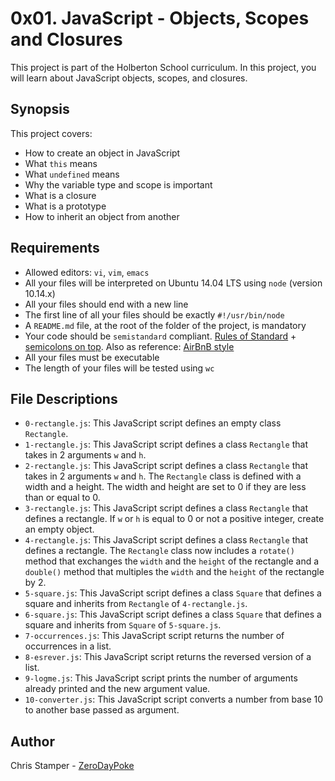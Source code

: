 # 0x01. JavaScript - Objects, Scopes and Closures

This project is part of the Holberton School curriculum. In this project, you will learn about JavaScript objects, scopes, and closures.

## Synopsis

This project covers:

- How to create an object in JavaScript
- What `this` means
- What `undefined` means
- Why the variable type and scope is important
- What is a closure
- What is a prototype
- How to inherit an object from another

## Requirements

- Allowed editors: `vi`, `vim`, `emacs`
- All your files will be interpreted on Ubuntu 14.04 LTS using `node` (version 10.14.x)
- All your files should end with a new line
- The first line of all your files should be exactly `#!/usr/bin/node`
- A `README.md` file, at the root of the folder of the project, is mandatory
- Your code should be `semistandard` compliant. [Rules of Standard](https://standardjs.com/rules.html) + [semicolons on top](https://github.com/standard/semistandard). Also as reference: [AirBnB style](https://github.com/airbnb/javascript)
- All your files must be executable
- The length of your files will be tested using `wc`

## File Descriptions

- `0-rectangle.js`: This JavaScript script defines an empty class `Rectangle`.
- `1-rectangle.js`: This JavaScript script defines a class `Rectangle` that takes in 2 arguments `w` and `h`.
- `2-rectangle.js`: This JavaScript script defines a class `Rectangle` that takes in 2 arguments `w` and `h`. The `Rectangle` class is defined with a width and a height. The width and height are set to 0 if they are less than or equal to 0.
- `3-rectangle.js`: This JavaScript script defines a class `Rectangle` that defines a rectangle. If `w` or `h` is equal to 0 or not a positive integer, create an empty object.
- `4-rectangle.js`: This JavaScript script defines a class `Rectangle` that defines a rectangle. The `Rectangle` class now includes a `rotate()` method that exchanges the `width` and the `height` of the rectangle and a `double()` method that multiples the `width` and the `height` of the rectangle by 2.
- `5-square.js`: This JavaScript script defines a class `Square` that defines a square and inherits from `Rectangle` of `4-rectangle.js`.
- `6-square.js`: This JavaScript script defines a class `Square` that defines a square and inherits from `Square` of `5-square.js`.
- `7-occurrences.js`: This JavaScript script returns the number of occurrences in a list.
- `8-esrever.js`: This JavaScript script returns the reversed version of a list.
- `9-logme.js`: This JavaScript script prints the number of arguments already printed and the new argument value.
- `10-converter.js`: This JavaScript script converts a number from base 10 to another base passed as argument.

## Author

Chris Stamper - [ZeroDayPoke](https://github.com/ZeroDayPoke)
